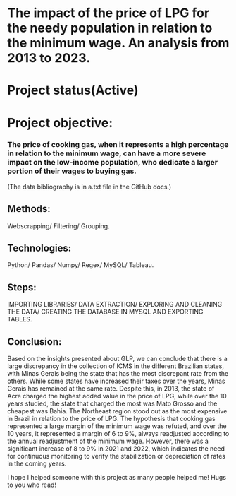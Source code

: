 # The impact of the price of LPG for the needy population in relation to the minimum wage. An analysis from 2013 to 2023.

# Project status(Active)

# Project objective:
### The price of cooking gas, when it represents a high percentage in relation to the minimum wage, can have a more severe impact on the low-income population, who dedicate a larger portion of their wages to buying gas.
(The data bibliography is in a.txt file in the GitHub docs.)

## Methods:
Webscrapping/
Filtering/
Grouping.


## Technologies:
Python/
Pandas/
Numpy/
Regex/
MySQL/
Tableau.

## Steps:
IMPORTING LIBRARIES/
DATA EXTRACTION/
EXPLORING AND CLEANING THE DATA/
CREATING THE DATABASE IN MYSQL AND EXPORTING TABLES.

## Conclusion:
Based on the insights presented about GLP, we can conclude that there is a large discrepancy in the collection of ICMS in the different Brazilian states, with Minas Gerais being the state that has the most discrepant rate from the others. While some states have increased their taxes over the years, Minas Gerais has remained at the same rate. Despite this, in 2013, the state of Acre charged the highest added value in the price of LPG, while over the 10 years studied, the state that charged the most was Mato Grosso and the cheapest was Bahia. The Northeast region stood out as the most expensive in Brazil in relation to the price of LPG. The hypothesis that cooking gas represented a large margin of the minimum wage was refuted, and over the 10 years, it represented a margin of 6 to 9%, always readjusted according to the annual readjustment of the minimum wage. However, there was a significant increase of 8 to 9% in 2021 and 2022, which indicates the need for continuous monitoring to verify the stabilization or depreciation of rates in the coming years.


I hope I helped someone with this project as many people helped me! Hugs to you who read!
